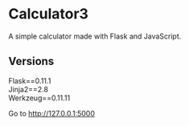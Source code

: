 # Calculator3
A simple calculator made with Flask and JavaScript.

## Versions
Flask==0.11.1  
Jinja2==2.8  
Werkzeug==0.11.11  



Go to http://127.0.0.1:5000
